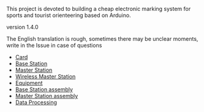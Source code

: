 This project is devoted to building a cheap electronic marking system for sports and tourist orienteering based on Arduino.

version 1.4.0

The English translation is rough, sometimes there may be unclear moments, write in the Issue in case of questions

* [Card](https://github.com/alexandervolikov/sportiduino/blob/master/Doc/en/Card.md)
* [Base Station](https://github.com/alexandervolikov/sportiduino/blob/master/Doc/en/BaseStation.md)
* [Master Station](https://github.com/alexandervolikov/sportiduino/blob/master/Doc/en/MasterStation.md)
* [Wireless Master Station](https://github.com/alexandervolikov/sportiduino/blob/master/Doc/en/WirelessMasterStation.md)
* [Equipment](https://github.com/alexandervolikov/sportiduino/blob/master/Doc/en/Equipment.md)
* [Base Station assembly](https://github.com/alexandervolikov/sportiduino/blob/master/Doc/en/BaseStationAssembly.md)
* [Master Station assembly](https://github.com/alexandervolikov/sportiduino/blob/master/Doc/en/MasterStationAssembly.md)
* [Data Processing](https://github.com/alexandervolikov/sportiduino/blob/master/Doc/en/DataProcessing.md)
